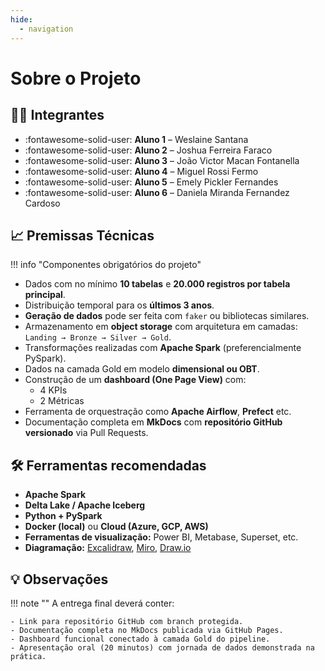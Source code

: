 ```yaml
---
hide:
  - navigation
---
```


# Sobre o Projeto

## 👨‍💻 Integrantes

<div class="grid cards" markdown>

- :fontawesome-solid-user: **Aluno 1** – Weslaine Santana
- :fontawesome-solid-user: **Aluno 2** – Joshua Ferreira Faraco
- :fontawesome-solid-user: **Aluno 3** –  João Victor Macan Fontanella
- :fontawesome-solid-user: **Aluno 4** –  Miguel Rossi Fermo
- :fontawesome-solid-user: **Aluno 5** – Emely Pickler Fernandes
- :fontawesome-solid-user: **Aluno 6** – Daniela Miranda Fernandez Cardoso

</div>

## 📈 Premissas Técnicas

!!! info "Componentes obrigatórios do projeto"

- Dados com no mínimo **10 tabelas** e **20.000 registros por tabela principal**.
- Distribuição temporal para os **últimos 3 anos**.
- **Geração de dados** pode ser feita com `faker` ou bibliotecas similares.
- Armazenamento em **object storage** com arquitetura em camadas:  
  `Landing → Bronze → Silver → Gold`.
- Transformações realizadas com **Apache Spark** (preferencialmente PySpark).
- Dados na camada Gold em modelo **dimensional ou OBT**.
- Construção de um **dashboard (One Page View)** com:
  - 4 KPIs
  - 2 Métricas
- Ferramenta de orquestração como **Apache Airflow**, **Prefect** etc.
- Documentação completa em **MkDocs** com **repositório GitHub versionado** via Pull Requests.

## 🛠️ Ferramentas recomendadas

- **Apache Spark**
- **Delta Lake / Apache Iceberg**
- **Python + PySpark**
- **Docker (local)** ou **Cloud (Azure, GCP, AWS)**
- **Ferramentas de visualização:** Power BI, Metabase, Superset, etc.
- **Diagramação:** [Excalidraw](https://excalidraw.com), [Miro](https://miro.com/pt/), [Draw.io](https://app.diagrams.net/)

## 💡 Observações

!!! note ""
    A entrega final deverá conter:
    
    - Link para repositório GitHub com branch protegida.
    - Documentação completa no MkDocs publicada via GitHub Pages.
    - Dashboard funcional conectado à camada Gold do pipeline.
    - Apresentação oral (20 minutos) com jornada de dados demonstrada na prática.
